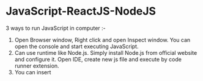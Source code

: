 # JavaScript-ReactJS-NodeJS

3 ways to run JavaScript in computer :-

1) Open Browser window, Right click and open Inspect window. You can open the console and start executing JavaScript.
2) Can use runtime like Node.js. Simply install Node.js from official website and configure it. Open IDE, create new js file and execute by code runner extension.
3) You can insert <script> tag inside the HTML document and execute the HTML document
